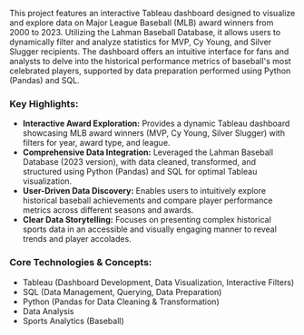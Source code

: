 This project features an interactive Tableau dashboard designed to visualize and explore data on Major League Baseball (MLB) award winners from 2000 to 2023. Utilizing the Lahman Baseball Database, it allows users to dynamically filter and analyze statistics for MVP, Cy Young, and Silver Slugger recipients. The dashboard offers an intuitive interface for fans and analysts to delve into the historical performance metrics of baseball's most celebrated players, supported by data preparation performed using Python (Pandas) and SQL.

### Key Highlights:
* **Interactive Award Exploration:** Provides a dynamic Tableau dashboard showcasing MLB award winners (MVP, Cy Young, Silver Slugger) with filters for year, award type, and league.
* **Comprehensive Data Integration:** Leveraged the Lahman Baseball Database (2023 version), with data cleaned, transformed, and structured using Python (Pandas) and SQL for optimal Tableau visualization.
* **User-Driven Data Discovery:** Enables users to intuitively explore historical baseball achievements and compare player performance metrics across different seasons and awards.
* **Clear Data Storytelling:** Focuses on presenting complex historical sports data in an accessible and visually engaging manner to reveal trends and player accolades.

### Core Technologies & Concepts:
* Tableau (Dashboard Development, Data Visualization, Interactive Filters)
* SQL (Data Management, Querying, Data Preparation)
* Python (Pandas for Data Cleaning & Transformation)
* Data Analysis
* Sports Analytics (Baseball)
